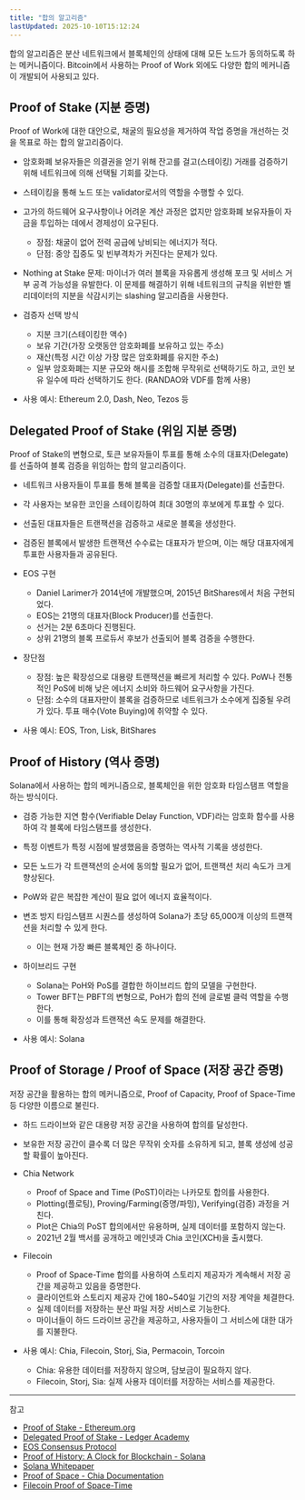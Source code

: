 ```yaml
---
title: "합의 알고리즘"
lastUpdated: 2025-10-10T15:12:24
---
```


합의 알고리즘은 분산 네트워크에서 블록체인의 상태에 대해 모든 노드가 동의하도록 하는 메커니즘이다. Bitcoin에서 사용하는 Proof of Work 외에도 다양한 합의 메커니즘이 개발되어 사용되고 있다.

## Proof of Stake (지분 증명)

Proof of Work에 대한 대안으로, 채굴의 필요성을 제거하여 작업 증명을 개선하는 것을 목표로 하는 합의 알고리즘이다.

- 암호화폐 보유자들은 의결권을 얻기 위해 잔고를 걸고(스테이킹) 거래를 검증하기 위해 네트워크에 의해 선택될 기회를 갖는다.
- 스테이킹을 통해 노드 또는 validator로서의 역할을 수행할 수 있다.
- 고가의 하드웨어 요구사항이나 어려운 계산 과정은 없지만 암호화폐 보유자들이 자금을 투입하는 데에서 경제성이 요구된다.
  - 장점: 채굴이 없어 전력 공급에 낭비되는 에너지가 적다.
  - 단점: 중앙 집중도 및 빈부격차가 커진다는 문제가 있다.
- Nothing at Stake 문제: 마이너가 여러 블록을 자유롭게 생성해 포크 및 서비스 거부 공격 가능성을 유발한다. 이 문제를 해결하기 위해 네트워크의 규칙을 위반한 벨리데이터의 지분을 삭감시키는 slashing 알고리즘을 사용한다.

- 검증자 선택 방식
  - 지분 크기(스테이킹한 액수)
  - 보유 기간(가장 오랫동안 암호화폐를 보유하고 있는 주소)
  - 재산(특정 시간 이상 가장 많은 암호화폐를 유지한 주소)
  - 일부 암호화폐는 지분 규모와 해시를 조합해 무작위로 선택하기도 하고, 코인 보유 일수에 따라 선택하기도 한다. (RANDAO와 VDF를 함께 사용)

- 사용 예시: Ethereum 2.0, Dash, Neo, Tezos 등

## Delegated Proof of Stake (위임 지분 증명)

Proof of Stake의 변형으로, 토큰 보유자들이 투표를 통해 소수의 대표자(Delegate)를 선출하여 블록 검증을 위임하는 합의 알고리즘이다.

- 네트워크 사용자들이 투표를 통해 블록을 검증할 대표자(Delegate)를 선출한다.
- 각 사용자는 보유한 코인을 스테이킹하여 최대 30명의 후보에게 투표할 수 있다.
- 선출된 대표자들은 트랜잭션을 검증하고 새로운 블록을 생성한다.
- 검증된 블록에서 발생한 트랜잭션 수수료는 대표자가 받으며, 이는 해당 대표자에게 투표한 사용자들과 공유된다.

- EOS 구현
  - Daniel Larimer가 2014년에 개발했으며, 2015년 BitShares에서 처음 구현되었다.
  - EOS는 21명의 대표자(Block Producer)를 선출한다.
  - 선거는 2분 6초마다 진행된다.
  - 상위 21명의 블록 프로듀서 후보가 선출되어 블록 검증을 수행한다.

- 장단점
  - 장점: 높은 확장성으로 대용량 트랜잭션을 빠르게 처리할 수 있다. PoW나 전통적인 PoS에 비해 낮은 에너지 소비와 하드웨어 요구사항을 가진다.
  - 단점: 소수의 대표자만이 블록을 검증하므로 네트워크가 소수에게 집중될 우려가 있다. 투표 매수(Vote Buying)에 취약할 수 있다.

- 사용 예시: EOS, Tron, Lisk, BitShares

## Proof of History (역사 증명)

Solana에서 사용하는 합의 메커니즘으로, 블록체인을 위한 암호화 타임스탬프 역할을 하는 방식이다.

- 검증 가능한 지연 함수(Verifiable Delay Function, VDF)라는 암호화 함수를 사용하여 각 블록에 타임스탬프를 생성한다.
- 특정 이벤트가 특정 시점에 발생했음을 증명하는 역사적 기록을 생성한다.
- 모든 노드가 각 트랜잭션의 순서에 동의할 필요가 없어, 트랜잭션 처리 속도가 크게 향상된다.
- PoW와 같은 복잡한 계산이 필요 없어 에너지 효율적이다.
- 변조 방지 타임스탬프 시퀀스를 생성하여 Solana가 초당 65,000개 이상의 트랜잭션을 처리할 수 있게 한다.
  - 이는 현재 가장 빠른 블록체인 중 하나이다.

- 하이브리드 구현
  - Solana는 PoH와 PoS를 결합한 하이브리드 합의 모델을 구현한다.
  - Tower BFT는 PBFT의 변형으로, PoH가 합의 전에 글로벌 클럭 역할을 수행한다.
  - 이를 통해 확장성과 트랜잭션 속도 문제를 해결한다.

- 사용 예시: Solana

## Proof of Storage / Proof of Space (저장 공간 증명)

저장 공간을 활용하는 합의 메커니즘으로, Proof of Capacity, Proof of Space-Time 등 다양한 이름으로 불린다.

- 하드 드라이브와 같은 대용량 저장 공간을 사용하여 합의를 달성한다.
- 보유한 저장 공간이 클수록 더 많은 무작위 숫자를 소유하게 되고, 블록 생성에 성공할 확률이 높아진다.

- Chia Network
  - Proof of Space and Time (PoST)이라는 나카모토 합의를 사용한다.
  - Plotting(플로팅), Proving/Farming(증명/파밍), Verifying(검증) 과정을 거친다.
  - Plot은 Chia의 PoST 합의에서만 유용하며, 실제 데이터를 포함하지 않는다.
  - 2021년 2월 백서를 공개하고 메인넷과 Chia 코인(XCH)을 출시했다.

- Filecoin
  - Proof of Space-Time 합의를 사용하여 스토리지 제공자가 계속해서 저장 공간을 제공하고 있음을 증명한다.
  - 클라이언트와 스토리지 제공자 간에 180~540일 기간의 저장 계약을 체결한다.
  - 실제 데이터를 저장하는 분산 파일 저장 서비스로 기능한다.
  - 마이너들이 하드 드라이브 공간을 제공하고, 사용자들이 그 서비스에 대한 대가를 지불한다.

- 사용 예시: Chia, Filecoin, Storj, Sia, Permacoin, Torcoin
  - Chia: 유용한 데이터를 저장하지 않으며, 담보금이 필요하지 않다.
  - Filecoin, Storj, Sia: 실제 사용자 데이터를 저장하는 서비스를 제공한다.

---
참고

- [Proof of Stake - Ethereum.org](https://ethereum.org/en/developers/docs/consensus-mechanisms/pos/)
- [Delegated Proof of Stake - Ledger Academy](https://www.ledger.com/academy/what-is-delegated-proof-of-stake-dpos)
- [EOS Consensus Protocol](https://developers.eos.io/welcome/v2.0/protocol-guides/consensus_protocol/)
- [Proof of History: A Clock for Blockchain - Solana](https://medium.com/solana-labs/proof-of-history-a-clock-for-blockchain-cf47a61a9274)
- [Solana Whitepaper](https://solana.com/solana-whitepaper.pdf)
- [Proof of Space - Chia Documentation](https://docs.chia.net/chia-blockchain/consensus/proof-of-space-1.0/)
- [Filecoin Proof of Space-Time](https://filecoin.io/proof-of-spacetime.pdf)
